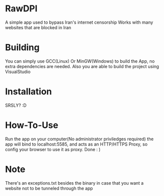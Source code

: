 # RawDPI
A simple app used to bypass Iran's internet censorship
Works with many websites that are blocked in Iran
# Building
You can simply use GCC(Linux) Or MinGW(Windows) to build the App, no extra dependencies are needed.
Also you are able to build the project using VisualStudio
# Installation
SRSLY? :D
# How-To-Use
Run the app on your computer(No administrator priviledges required)
the app will bind to localhost:5585, and acts as an HTTP/HTTPS Proxy, so config your browser to use it as proxy. Done : )
# Note
There's an exceptions.txt besides the binary in case that you want a website not to be tunneled through the app
